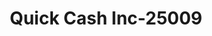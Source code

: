 ---
f_zip-code: 72032
f_state-code: AR
title: Quick Cash Inc-25009
f_phone: 501-327-5211
f_city-only: Conway
f_address: 603 Court Street Ste 1 Conway
f_location-unique-id: '25009'
slug: quick-cash-inc-25009
updated-on: '2024-05-30T13:46:58.046Z'
created-on: '2024-05-30T13:36:59.803Z'
published-on: '2024-05-30T13:54:32.469Z'
f_city-state: cms/city/conway-ar.md
f_company: cms/company/quick-cash-inc.md
f_state: cms/state/arkansas.md
layout: '[payday-loan].html'
tags: payday-loan
---